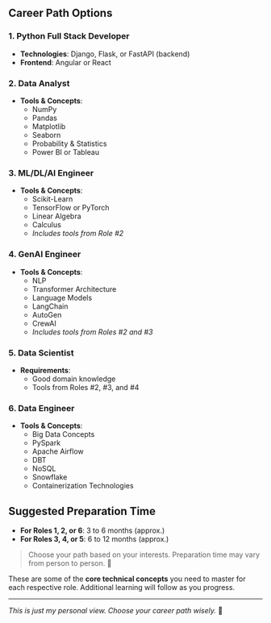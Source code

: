 ## Career Path Options

### 1. Python Full Stack Developer
- **Technologies**: Django, Flask, or FastAPI (backend)  
- **Frontend**: Angular or React

### 2. Data Analyst
- **Tools & Concepts**:  
  - NumPy  
  - Pandas  
  - Matplotlib  
  - Seaborn  
  - Probability & Statistics  
  - Power BI or Tableau

### 3. ML/DL/AI Engineer
- **Tools & Concepts**:  
  - Scikit-Learn  
  - TensorFlow or PyTorch  
  - Linear Algebra  
  - Calculus  
  - *Includes tools from Role #2*

### 4. GenAI Engineer
- **Tools & Concepts**:  
  - NLP  
  - Transformer Architecture  
  - Language Models  
  - LangChain  
  - AutoGen  
  - CrewAI  
  - *Includes tools from Roles #2 and #3*

### 5. Data Scientist
- **Requirements**:  
  - Good domain knowledge  
  - Tools from Roles #2, #3, and #4

### 6. Data Engineer
- **Tools & Concepts**:  
  - Big Data Concepts  
  - PySpark  
  - Apache Airflow  
  - DBT  
  - NoSQL  
  - Snowflake  
  - Containerization Technologies

## Suggested Preparation Time

- **For Roles 1, 2, or 6**: 3 to 6 months (approx.)  
- **For Roles 3, 4, or 5**: 6 to 12 months (approx.)

> Choose your path based on your interests. Preparation time may vary from person to person. 🙏

These are some of the **core technical concepts** you need to master for each respective role. Additional learning will follow as you progress.

---

*This is just my personal view. Choose your career path wisely.* 🙏
